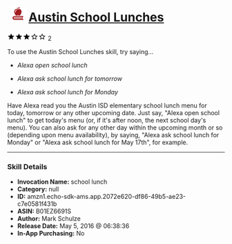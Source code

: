 # &nbsp;<img src="skill_icon" alt="Austin School Lunches icon" width="36"> [Austin School Lunches](http://alexa.amazon.com/#skills/amzn1.echo-sdk-ams.app.2072e620-df86-49b5-ae23-c7e0581f431b)
![3 stars](../../images/ic_star_black_18dp_1x.png)![3 stars](../../images/ic_star_black_18dp_1x.png)![3 stars](../../images/ic_star_black_18dp_1x.png)![3 stars](../../images/ic_star_border_black_18dp_1x.png)![3 stars](../../images/ic_star_border_black_18dp_1x.png) 2

To use the Austin School Lunches skill, try saying...

* *Alexa open school lunch*

* *Alexa ask school lunch for tomorrow*

* *Alexa ask school lunch for Monday*

Have Alexa read you the Austin ISD elementary school lunch menu for today, tomorrow or any other upcoming date. Just say, "Alexa open school lunch" to get today's menu (or, if it's after noon, the next school day's menu). You can also ask for any other day within the upcoming month or so (depending upon menu availability), by saying, "Alexa ask school lunch for Monday" or "Alexa ask school lunch for May 17th", for example.

***

### Skill Details

* **Invocation Name:** school lunch
* **Category:** null
* **ID:** amzn1.echo-sdk-ams.app.2072e620-df86-49b5-ae23-c7e0581f431b
* **ASIN:** B01EZ6691S
* **Author:** Mark Schulze
* **Release Date:** May 5, 2016 @ 06:38:36
* **In-App Purchasing:** No
